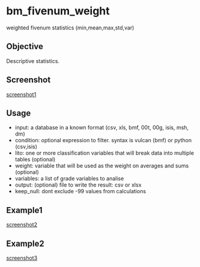 # bm_fivenum_weight
weighted fivenum statistics (min,mean,max,std,var)
## Objective
Descriptive statistics.
## Screenshot
[screenshot1](./assets/screenshot1.png?raw=true)
## Usage
* input: a database in a known format (csv, xls, bmf, 00t, 00g, isis, msh, dm)
 * condition: optional expression to filter. syntax is vulcan (bmf) or python (csv,isis)
 * lito: one or more classification variables that will break data into multiple tables (optional)
 * weight: variable that will be used as the weight on averages and sums (optional)
 * variables: a list of grade variables to analise
 * output: (optional) file to write the result: csv or xlsx
 * keep_null: dont exclude -99 values from calculations
## Example1
[screenshot2](./assets/screenshot2.png?raw=true)
## Example2
[screenshot3](./assets/screenshot3.png?raw=true)
